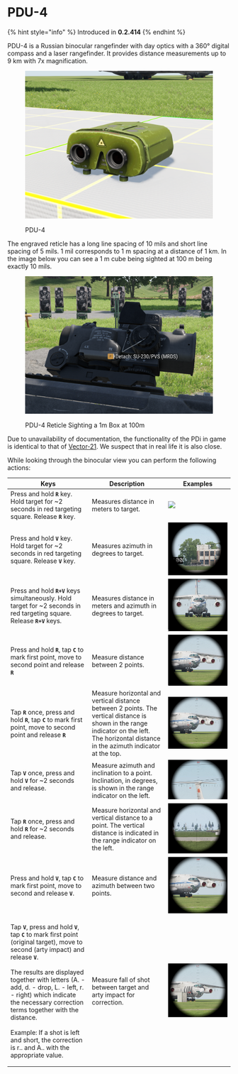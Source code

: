 # PDU-4

{% hint style="info" %}
Introduced in **0.2.414**
{% endhint %}

PDU-4 is a Russian binocular rangefinder with day optics with a 360° digital compass and a laser rangefinder. It provides distance measurements up to 9 km with 7x magnification.

<figure><img src="../../../.gitbook/assets/image (13) (1).png" alt=""><figcaption><p>PDU-4</p></figcaption></figure>

The engraved reticle has a long line spacing of 10 mils and short line spacing of 5 mils. 1 mil corresponds to 1 m spacing at a distance of 1 km. In the image below you can see a 1 m cube being sighted at 100 m being exactly 10 mils.

<figure><img src="../../../.gitbook/assets/image (14).png" alt=""><figcaption><p>PDU-4 Reticle Sighting a 1m Box at 100m</p></figcaption></figure>

Due to unavailability of documentation, the functionality of the PDi in game is identical to that of [Vector-21](../../blufor/gadgets/vector-21.md). We suspect that in real life it is also close.

While looking through the binocular view you can perform the following actions:

| Keys                                                                                                                                                                                                                                                                                                                                                                                                                                                                                                                                  | Description                                                                                                                                                                                | Examples                                           |
| ------------------------------------------------------------------------------------------------------------------------------------------------------------------------------------------------------------------------------------------------------------------------------------------------------------------------------------------------------------------------------------------------------------------------------------------------------------------------------------------------------------------------------------- | ------------------------------------------------------------------------------------------------------------------------------------------------------------------------------------------ | -------------------------------------------------- |
| Press and hold **`R`** key. Hold target for \~2 seconds in red targeting square. Release **`R`** key.                                                                                                                                                                                                                                                                                                                                                                                                                                 | Measures distance in meters to target.                                                                                                                                                     | ![](<../../../.gitbook/assets/image (4) (2).png>)  |
| Press and hold **`V`** key. Hold target for \~2 seconds in red targeting square. Release **`V`** key.                                                                                                                                                                                                                                                                                                                                                                                                                                 | Measures azimuth in degrees to target.                                                                                                                                                     | ![](<../../../.gitbook/assets/image (17).png>)     |
| Press and hold **`R+V`** keys simultaneously. Hold target for \~2 seconds in red targeting square. Release **`R+V`** keys.                                                                                                                                                                                                                                                                                                                                                                                                            | Measures distance in meters and azimuth in degrees to target.                                                                                                                              | ![](<../../../.gitbook/assets/image (1) (7).png>)  |
| Press and hold **`R`**, tap **`C`** to mark first point, move to second point and release **`R`**                                                                                                                                                                                                                                                                                                                                                                                                                                     | Measure distance between 2 points.                                                                                                                                                         | ![](<../../../.gitbook/assets/image (20).png>)     |
| Tap **`R`** once, press and hold **`R`**, tap **`C`** to mark first point, move to second point and release **`R`**                                                                                                                                                                                                                                                                                                                                                                                                                   | Measure horizontal and vertical distance between 2 points. The vertical distance is shown in the range indicator on the left. The horizontal distance in the azimuth indicator at the top. | ![](<../../../.gitbook/assets/image (5).png>)      |
| Tap **`V`** once, press and hold **`V`** for \~2 seconds and release.                                                                                                                                                                                                                                                                                                                                                                                                                                                                 | Measure azimuth and inclination to a point. Inclination, in degrees, is shown in the range indicator on the left.                                                                          | ![](<../../../.gitbook/assets/image (11) (2).png>) |
| Tap **`R`** once, press and hold **`R`** for \~2 seconds and release.                                                                                                                                                                                                                                                                                                                                                                                                                                                                 | Measure horizontal and vertical distance to a point. The vertical distance is indicated in the range indicator on the left.                                                                | ![](<../../../.gitbook/assets/image (15).png>)     |
| Press and hold **`V`**, tap **`C`** to mark first point, move to second and release **`V`**.                                                                                                                                                                                                                                                                                                                                                                                                                                          | Measure distance and azimuth between two points.                                                                                                                                           | ![](<../../../.gitbook/assets/image (1) (6).png>)  |
| <p>Tap <strong><code>V</code></strong>, press and hold <strong><code>V</code></strong>, tap <strong><code>C</code></strong> to mark first point (original target), move to second (arty impact) and release <strong><code>V</code></strong>.<br><br>The results are displayed together with letters (A. - add, d. - drop, L. - left, r. - right) which indicate the necessary correction terms together with the distance.<br><br>Example: If a shot is left and short, the correction is r.. and A.. with the appropriate value.</p> | Measure fall of shot between target and arty impact for correction.                                                                                                                        | ![](<../../../.gitbook/assets/image (16) (1).png>) |
